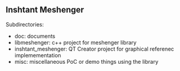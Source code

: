 Inshtant Meshenger
------------------

Subdirectories:

- doc: documents
- libmeshenger: c++ project for meshenger library
- inshtant_meshenger: QT Creator project for graphical referenec implemementation
- misc: miscellaneous PoC or demo things using the library

